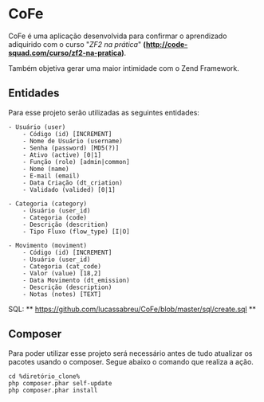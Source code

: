# CoFe

CoFe é uma aplicação desenvolvida para confirmar o aprendizado adiquirido com o 
curso "_ZF2 na prática_" **(http://code-squad.com/curso/zf2-na-pratica)**.

Também objetiva gerar uma maior intimidade com o Zend Framework.

## Entidades

Para esse projeto serão utilizadas as seguintes entidades:

    - Usuário (user)
        - Código (id) [INCREMENT]
        - Nome de Usuário (username)
        - Senha (password) [MD5(?)]
        - Ativo (active) [0|1]
        - Função (role) [admin|common]
        - Nome (name)
        - E-mail (email)
        - Data Criação (dt_criation)
        - Validado (valided) [0|1]
        
    - Categoria (category)
        - Usuário (user_id)
        - Categoria (code)
        - Descrição (descrition)
        - Tipo Fluxo (flow_type) [I|O]
        
    - Movimento (moviment)
        - Código (id) [INCREMENT]
        - Usuário (user_id)
        - Categoria (cat_code)
        - Valor (value) [18,2]
        - Data Movimento (dt_emission)
        - Descrição (description) 
        - Notas (notes) [TEXT]

SQL: ** https://github.com/lucassabreu/CoFe/blob/master/sql/create.sql **

## Composer

Para poder utilizar esse projeto será necessário antes de tudo atualizar os pacotes
usando o composer. Segue abaixo o comando que realiza a ação.

    cd %diretório_clone%
    php composer.phar self-update
    php composer.phar install